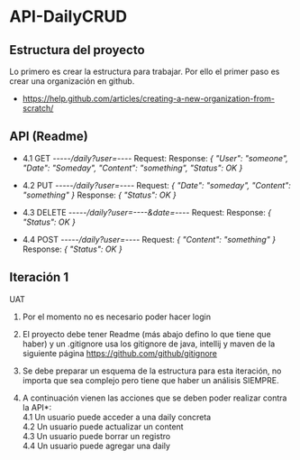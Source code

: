 # API-DailyCRUD
## Estructura del proyecto

Lo primero es crear la estructura para trabajar. Por ello el primer paso es crear una organización en github.
+ https://help.github.com/articles/creating-a-new-organization-from-scratch/

## API (Readme)

+ 4.1 GET     _-----/daily?user=----_ 
Request:
Response: _{ "User": "someone", "Date": "Someday", "Content": "something", "Status": OK }_

+ 4.2 PUT      _-----/daily?user=----_
Request: _{ "Date": "someday", "Content": "something" }_
Response: _{ "Status": OK }_

+ 4.3 DELETE _-----/daily?user=----&date=----_ 
Request:
Response: _{ "Status": OK }_

+ 4.4 POST     _-----/daily?user=----_ 
Request: _{ "Content": "something" }_
Response: _{ "Status": OK }_

## Iteración 1

UAT
1.  Por el momento no es necesario poder hacer login

2. El proyecto debe tener Readme (más abajo defino lo que tiene que haber) y un .gitignore usa los gitignore de java,    intellij y maven de la siguiente página https://github.com/github/gitignore

3. Se debe preparar un esquema de la estructura para esta iteración, no importa que sea complejo pero tiene que haber un análisis SIEMPRE.

4. A continuación vienen las acciones que se deben poder realizar contra la API*:<br>
    4.1 Un usuario puede acceder a una daily concreta<br>
    4.2 Un usuario puede actualizar un content<br>
    4.3 Un usuario puede borrar un registro<br>
    4.4 Un usuario puede agregar una daily<br>
